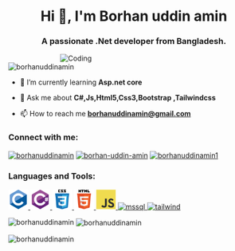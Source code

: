 
 <h1 align="center">Hi 👋, I'm Borhan uddin amin</h1>
<h3 align="center"> A passionate .Net developer from Bangladesh. </h3>
<img align="right" alt="Coding" width="400" src="https://media1.giphy.com/media/RbDKaczqWovIugyJmW/giphy.gif?cid=790b76119bdb76324297c92af12c37ba7fbb44cfb63c687b&rid=giphy.gif&ct=g">

<p align="left"> <img src="https://komarev.com/ghpvc/?username=borhanuddinamin&label=Profile%20views&color=0e75b6&style=flat" alt="borhanuddinamin" /> </p>

- 🌱 I’m currently learning **Asp.net core**

- 💬 Ask me about **C#,Js,Html5,Css3,Bootstrap ,Tailwindcss**

- 📫 How to reach me **borhanuddinamin@gmail.com**

<h3 align="left">Connect with me:</h3>
<p align="left">
<a href="https://codepen.io/borhanuddinamin" target="blank"><img align="center" src="https://raw.githubusercontent.com/rahuldkjain/github-profile-readme-generator/master/src/images/icons/Social/codepen.svg" alt="borhanuddinamin" height="30" width="40" /></a>
<a href="https://linkedin.com/in/borhan-uddin-amin" target="blank"><img align="center" src="https://raw.githubusercontent.com/rahuldkjain/github-profile-readme-generator/master/src/images/icons/Social/linked-in-alt.svg" alt="borhan-uddin-amin" height="30" width="40" /></a>
<a href="https://fb.com/borhanuddinamin1" target="blank"><img align="center" src="https://raw.githubusercontent.com/rahuldkjain/github-profile-readme-generator/master/src/images/icons/Social/facebook.svg" alt="borhanuddinamin1" height="30" width="40" /></a>
</p>

<h3 align="left">Languages and Tools:</h3>
<p align="left"> <a href="https://www.cprogramming.com/" target="_blank" rel="noreferrer"> <img src="https://raw.githubusercontent.com/devicons/devicon/master/icons/c/c-original.svg" alt="c" width="40" height="40"/> </a> <a href="https://www.w3schools.com/cs/" target="_blank" rel="noreferrer"> <img src="https://raw.githubusercontent.com/devicons/devicon/master/icons/csharp/csharp-original.svg" alt="csharp" width="40" height="40"/> </a> <a href="https://www.w3schools.com/css/" target="_blank" rel="noreferrer"> <img src="https://raw.githubusercontent.com/devicons/devicon/master/icons/css3/css3-original-wordmark.svg" alt="css3" width="40" height="40"/> </a> <a href="https://www.w3.org/html/" target="_blank" rel="noreferrer"> <img src="https://raw.githubusercontent.com/devicons/devicon/master/icons/html5/html5-original-wordmark.svg" alt="html5" width="40" height="40"/> </a> <a href="https://developer.mozilla.org/en-US/docs/Web/JavaScript" target="_blank" rel="noreferrer"> <img src="https://raw.githubusercontent.com/devicons/devicon/master/icons/javascript/javascript-original.svg" alt="javascript" width="40" height="40"/> </a> <a href="https://www.microsoft.com/en-us/sql-server" target="_blank" rel="noreferrer"> <img src="https://www.svgrepo.com/show/303229/microsoft-sql-server-logo.svg" alt="mssql" width="40" height="40"/> </a> <a href="https://tailwindcss.com/" target="_blank" rel="noreferrer"> <img src="https://www.vectorlogo.zone/logos/tailwindcss/tailwindcss-icon.svg" alt="tailwind" width="40" height="40"/> </a> </p>

<p><img align="left" src="https://github-readme-stats.vercel.app/api/top-langs?username=borhanuddinamin&show_icons=true&locale=en&layout=compact" alt="borhanuddinamin" /></p>

<p>&nbsp;<img align="center" src="https://github-readme-stats.vercel.app/api?username=borhanuddinamin&show_icons=true&locale=en" alt="borhanuddinamin" /></p>

<p><img align="center" src="https://github-readme-streak-stats.herokuapp.com/?user=borhanuddinamin&" alt="borhanuddinamin" /></p>
